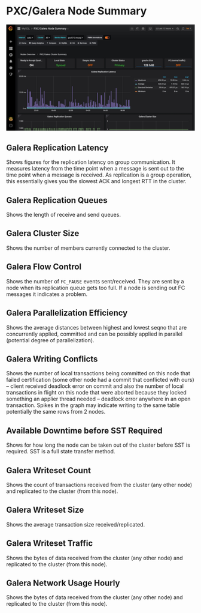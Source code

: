 # PXC/Galera Node Summary

![!image](../../images/PMM_PXC_Galera_Node_Summary.jpg)

## Galera Replication Latency

Shows figures for the replication latency on group communication. It measures latency from the time point when a message is sent out to the time point when a message is received. As replication is a group operation, this essentially gives you the slowest ACK and longest RTT in the cluster.

## Galera Replication Queues

Shows the length of receive and send queues.

## Galera Cluster Size

Shows the number of members currently connected to the cluster.

## Galera Flow Control

Shows the number of `FC_PAUSE` events sent/received. They are sent by a node when its replication queue gets too full. If a node is sending out FC messages it indicates a problem.

## Galera Parallelization Efficiency

Shows the average distances between highest and lowest seqno that are concurrently applied, committed and can be possibly applied in parallel (potential degree of parallelization).

## Galera Writing Conflicts

Shows the number of local transactions being committed on this node that failed certification (some other node had a commit that conflicted with ours) – client received deadlock error on commit and also the number of local transactions in flight on this node that were aborted because they locked something an applier thread needed – deadlock error anywhere in an open transaction. Spikes in the graph may indicate writing to the same table potentially the same rows from 2 nodes.

## Available Downtime before SST Required

Shows for how long the node can be taken out of the cluster before SST is required. SST is a full state transfer method.

## Galera Writeset Count

Shows the count of transactions received from the cluster (any other node) and replicated to the cluster (from this node).

## Galera Writeset Size

Shows the average transaction size received/replicated.

## Galera Writeset Traffic

Shows the bytes of data received from the cluster (any other node) and replicated to the cluster (from this node).

## Galera Network Usage Hourly

Shows the bytes of data received from the cluster (any other node) and replicated to the cluster (from this node).
